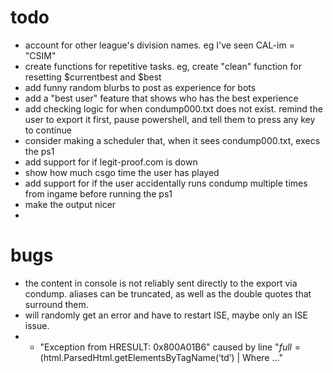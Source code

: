 # todo
* account for other league's division names. eg I've seen CAL-im = "CSIM"
* create functions for repetitive tasks. eg, create "clean" function for resetting $currentbest and $best
* add funny random blurbs to post as experience for bots
* add a "best user" feature that shows who has the best experience
* add checking logic for when condump000.txt does not exist. remind the user to export it first, pause powershell, and tell them to press any key to continue
* consider making a scheduler that, when it sees condump000.txt, execs the ps1
* add support for if legit-proof.com is down
* show how much csgo time the user has played
* add support for if the user accidentally runs condump multiple times from ingame before running the ps1
* make the output nicer
* 

# bugs
*   the content in console is not reliably sent directly to the export via condump. aliases can be truncated, as well as the double quotes that surround them.
*   will randomly get an error and have to restart ISE, maybe only an ISE issue.
* * "Exception from HRESULT: 0x800A01B6" caused by line "$full = ($html.ParsedHtml.getElementsByTagName(‘td’) | Where ..."
